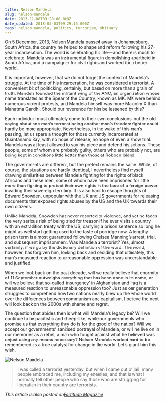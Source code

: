 ```yaml
---
title: Nelson Mandela
slug: nelson-mandela
date: 2013-12-08T09:28:00.000Z
date_updated: 2018-03-03T09:29:15.000Z
tags: nelson mandela, politics, terrorism, obituary
---
```


On 5 December, 2013, Nelson Mandela passed away in Johannesburg, South Africa, the country he helped to shape and reform following his 27-year incarceration. The world is celebrating his life — and there is much to celebrate. Mandela was an instrumental figure in demolishing apartheid in South Africa, and a campaigner for civil rights and worked for a better world.

It is important, however, that we do not forget the context of Mandela’s struggle. At the time of his incarceration, he was considered a terrorist. A convenient bit of politicking, certainly, but based on more than a grain of truth. Mandela founded the militant wing of the ANC, an organisation whose name translates as the Spear of the Country, known as MK. MK were behind numerous violent protests, and Mandela himself was more Malcolm X than Mahatma Gandhi. Should our reverence for him be lessened by this?

Each individual must ultimately come to their own conclusions, but the old saying about one man’s terrorist being another man’s freedom fighter could hardly be more appropriate. Nevertheless, in the wake of this man’s passing, let us spare a thought for those currently incarcerated at Guantánamo Bay, with no hope of release, no hope of even a show trial. Mandela was at least allowed to say his piece and defend his actions. These people, some of whom are probably guilty, others who are probably not, are being kept in conditions little better than those at Robben Island.

The governments are different, but the pretext remains the same. While, of course, the situations are hardly identical, I nevertheless find myself drawing similarities between Mandela fighting for the rights of black Africans and these men, some of whom have been imprisoned for little more than fighting to protect their own rights in the face of a foreign power invading their sovereign territory. It is also hard to escape thoughts of Edward Snowden, unpopular with the UK and US governments for releasing documents that exposed rights abuses by the US and the UK towards their own citizens.

Unlike Mandela, Snowden has never resorted to violence, and yet he faces the very serious risk of being tried for treason if he ever visits a country with an extradition treaty with the US, carrying a prison sentence so long he might as well start getting used to the taste of porridge now. A lengthy prison term is almost guaranteed following Chelsea Manning’s arrest, trial, and subsequent imprisonment. Was Mandela a terrorist? Yes, almost certainly, if we go by the dictionary definition of the word. The world, however, has forgiven him, looking back and deciding that ultimately, this man’s measured reaction to unreasonable oppression was understandable and justified.

When we look back on the past decade, will we really believe that enormity of 11 September outweighs everything that has been done in its name, or will we believe that so-called ‘insurgency’ in Afghanistan and Iraq is a measured reaction to unreasonable oppression too? Just as our generation struggles to comprehend how two nations nearly blew up the whole world over the differences between communism and capitalism, I believe the next will look back on the 2000s with shame and regret.

The question that abides then is what will Mandela’s legacy be? Will we continue to be pacifistic and sheep-like, while our governments who promise us that everything they do is for the good of the nation? Will we accept our governments’ sanitised portrayal of Mandela, or will he live on in our memories as a rebel, a man who fought against what he believed was unjust using any means necessary? Nelson Mandela worked hard to be remembered as a true catalyst for change in the world. Let’s grant him this wish.

![Nelson Mandela](https://cdn-images-1.medium.com/max/800/0*U9fc7vXq_8HBEIx0.)

> I was called a terrorist yesterday, but when I came out of jail, many people embraced me, including my enemies, and that is what I normally tell other people who say those who are struggling for liberation in their country are terrorists.

_This article is also posted on_[_Fortitude Magazine_](http://www.fortitudemagazine.co.uk/industry/politics/nelson-mandela-yesterdays-terrorist/14173/)
